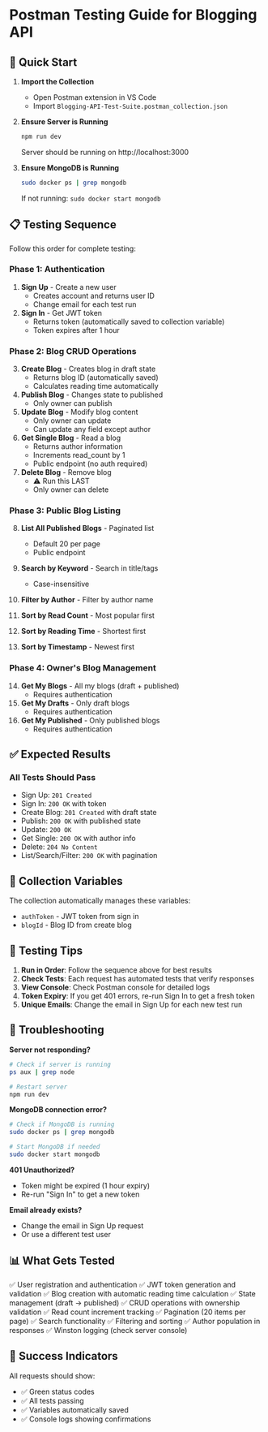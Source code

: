 # Postman Testing Guide for Blogging API

## 🚀 Quick Start

1. **Import the Collection**

   - Open Postman extension in VS Code
   - Import `Blogging-API-Test-Suite.postman_collection.json`

2. **Ensure Server is Running**

   ```bash
   npm run dev
   ```

   Server should be running on http://localhost:3000

3. **Ensure MongoDB is Running**
   ```bash
   sudo docker ps | grep mongodb
   ```
   If not running: `sudo docker start mongodb`

## 📋 Testing Sequence

Follow this order for complete testing:

### Phase 1: Authentication

1. **Sign Up** - Create a new user
   - Creates account and returns user ID
   - Change email for each test run
2. **Sign In** - Get JWT token
   - Returns token (automatically saved to collection variable)
   - Token expires after 1 hour

### Phase 2: Blog CRUD Operations

3. **Create Blog** - Creates blog in draft state
   - Returns blog ID (automatically saved)
   - Calculates reading time automatically
4. **Publish Blog** - Changes state to published
   - Only owner can publish
5. **Update Blog** - Modify blog content
   - Only owner can update
   - Can update any field except author
6. **Get Single Blog** - Read a blog
   - Returns author information
   - Increments read_count by 1
   - Public endpoint (no auth required)
7. **Delete Blog** - Remove blog
   - ⚠️ Run this LAST
   - Only owner can delete

### Phase 3: Public Blog Listing

8. **List All Published Blogs** - Paginated list
   - Default 20 per page
   - Public endpoint
9. **Search by Keyword** - Search in title/tags
   - Case-insensitive
10. **Filter by Author** - Filter by author name

11. **Sort by Read Count** - Most popular first

12. **Sort by Reading Time** - Shortest first

13. **Sort by Timestamp** - Newest first

### Phase 4: Owner's Blog Management

14. **Get My Blogs** - All my blogs (draft + published)
    - Requires authentication
15. **Get My Drafts** - Only draft blogs
    - Requires authentication
16. **Get My Published** - Only published blogs
    - Requires authentication

## ✅ Expected Results

### All Tests Should Pass

- Sign Up: `201 Created`
- Sign In: `200 OK` with token
- Create Blog: `201 Created` with draft state
- Publish: `200 OK` with published state
- Update: `200 OK`
- Get Single: `200 OK` with author info
- Delete: `204 No Content`
- List/Search/Filter: `200 OK` with pagination

## 🔑 Collection Variables

The collection automatically manages these variables:

- `authToken` - JWT token from sign in
- `blogId` - Blog ID from create blog

## 🎯 Testing Tips

1. **Run in Order**: Follow the sequence above for best results
2. **Check Tests**: Each request has automated tests that verify responses
3. **View Console**: Check Postman console for detailed logs
4. **Token Expiry**: If you get 401 errors, re-run Sign In to get a fresh token
5. **Unique Emails**: Change the email in Sign Up for each new test run

## 🐛 Troubleshooting

**Server not responding?**

```bash
# Check if server is running
ps aux | grep node

# Restart server
npm run dev
```

**MongoDB connection error?**

```bash
# Check if MongoDB is running
sudo docker ps | grep mongodb

# Start MongoDB if needed
sudo docker start mongodb
```

**401 Unauthorized?**

- Token might be expired (1 hour expiry)
- Re-run "Sign In" to get a new token

**Email already exists?**

- Change the email in Sign Up request
- Or use a different test user

## 📊 What Gets Tested

✅ User registration and authentication
✅ JWT token generation and validation
✅ Blog creation with automatic reading time calculation
✅ State management (draft → published)
✅ CRUD operations with ownership validation
✅ Read count increment tracking
✅ Pagination (20 items per page)
✅ Search functionality
✅ Filtering and sorting
✅ Author population in responses
✅ Winston logging (check server console)

## 🎉 Success Indicators

All requests should show:

- ✅ Green status codes
- ✅ All tests passing
- ✅ Variables automatically saved
- ✅ Console logs showing confirmations
